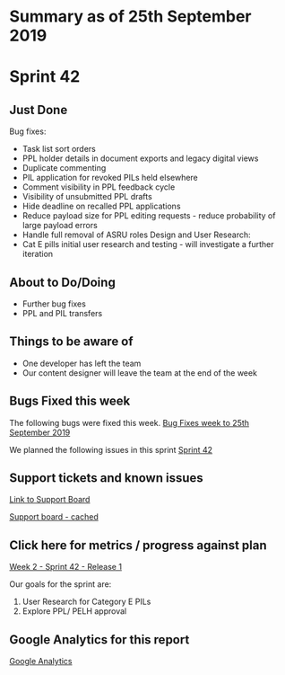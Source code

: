 # Summary as of 25th September 2019 

# Sprint 42

## Just Done
Bug fixes:
* Task list sort orders
* PPL holder details in document exports and legacy digital views
* Duplicate commenting
* PIL application for revoked PILs held elsewhere
* Comment visibility in PPL feedback cycle
* Visibility of unsubmitted PPL drafts
* Hide deadline on recalled PPL applications
* Reduce payload size for PPL editing requests - reduce probability of large payload errors
* Handle full removal of ASRU roles
Design and User Research:
* Cat E pills initial user research and testing - will investigate a further iteration

## About to Do/Doing
* Further bug fixes
* PPL and PIL transfers

## Things to be aware of
* One developer has left the team
* Our content designer will leave the team at the end of the week

## Bugs Fixed this week
The following bugs were fixed this week.
[Bug Fixes week to 25th September 2019](graphs/bugs25092019.jpg)

We planned the following issues in this sprint 
[Sprint 42](graphs/sprint25092019.png)

## Support tickets and known issues
[Link to Support Board](https://jira.digital.homeoffice.gov.uk/secure/RapidBoard.jspa?rapidView=331&selectedIssue=ALS-47)

[Support board - cached](graphs/supportBoard25092019.jpg)

## Click here for metrics / progress against plan
[Week 2 - Sprint 42 - Release 1](graphs/progress25092019.png)

Our goals for the sprint are:
1. User Research for Category E PILs 
2. Explore PPL/ PELH approval

## Google Analytics for this report
[Google Analytics](graphs/GA25092019.jpg)

